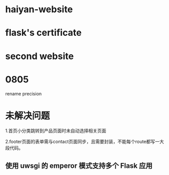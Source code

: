 # haiyan-website
# flask's certificate
# second website

# 0805
rename precision

# 未解决问题 

1.首页小分类跳转到产品页面时未自动选择相关页面

2.footer页面的表单需与contact页面同步，且需要封装，不能每个route都写一大段代码。

## 使用 uwsgi 的 emperor 模式支持多个 Flask 应用
